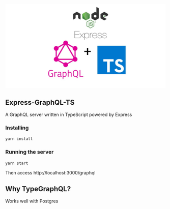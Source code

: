 <p align="center">
  <img src="src/public/img/logo.jpg"/>
</p>

## Express-GraphQL-TS

A GraphQL server written in TypeScript powered by Express

### Installing

```bash
yarn install
```

### Running the server

```bash
yarn start
```

Then access http://localhost:3000/graphql

## Why TypeGraphQL?

Works well with Postgres
